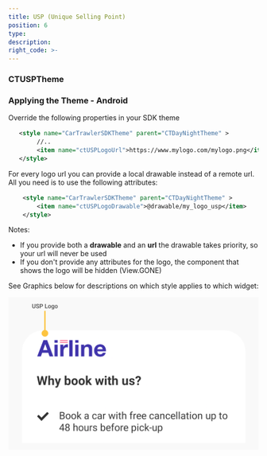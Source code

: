 ```yaml
---
title: USP (Unique Selling Point)
position: 6
type:
description:
right_code: >-
---
```


### CTUSPTheme

### Applying the Theme - Android
Override the following properties in your SDK theme
```xml
   <style name="CarTrawlerSDKTheme" parent="CTDayNightTheme" >
        //..
        <item name="ctUSPLogoUrl">https://www.mylogo.com/mylogo.png</item>
   </style>
```   

For every logo url you can provide a local drawable instead of a remote url. All you need is to
use the following attributes:

```xml
    <style name="CarTrawlerSDKTheme" parent="CTDayNightTheme" >
        <item name="ctUSPLogoDrawable">@drawable/my_logo_usp</item>
    </style>
```

Notes: 
* If you provide both a <b>drawable</b> and an <b>url</b> the drawable takes priority, so your url will never be used
* If you don't provide any attributes for the logo, the component that shows the logo will be hidden (View.GONE) 

See Graphics below for descriptions on which style applies to which widget:

<picture>
  <img src="/uploads/usp_banner.svg">
</picture>
